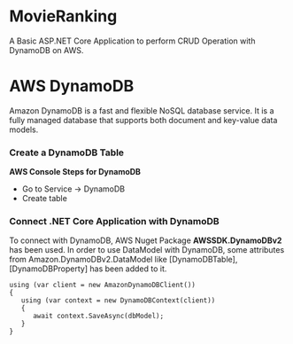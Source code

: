 # MovieRanking

A Basic ASP.NET Core Application to perform CRUD Operation with  DynamoDB on AWS.

# AWS DynamoDB

Amazon DynamoDB is a fast and flexible NoSQL database service. It is a fully managed database that supports both document and key-value data models.

### Create a DynamoDB Table


**AWS Console Steps for DynamoDB**

- Go to Service -> DynamoDB
- Create table


### Connect .NET Core Application with DynamoDB

To connect with DynamoDB, AWS Nuget Package **AWSSDK.DynamoDBv2** has been used. In order to use DataModel with DynamoDB, some attributes from Amazon.DynamoDBv2.DataModel like [DynamoDBTable], [DynamoDBProperty] has been added to it.

```
using (var client = new AmazonDynamoDBClient())
{
   using (var context = new DynamoDBContext(client))
   {
      await context.SaveAsync(dbModel);
   }
}
```
